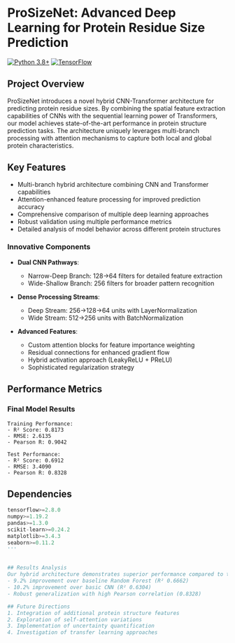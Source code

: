 # ProSizeNet: Advanced Deep Learning for Protein Residue Size Prediction

[![Python 3.8+](https://img.shields.io/badge/python-3.8+-blue.svg)](https://www.python.org/downloads/)
[![TensorFlow](https://img.shields.io/badge/TensorFlow-2.x-orange.svg)](https://www.tensorflow.org/)

## Project Overview
ProSizeNet introduces a novel hybrid CNN-Transformer architecture for predicting protein residue sizes. By combining the spatial feature extraction capabilities of CNNs with the sequential learning power of Transformers, our model achieves state-of-the-art performance in protein structure prediction tasks. The architecture uniquely leverages multi-branch processing with attention mechanisms to capture both local and global protein characteristics.

## Key Features
- Multi-branch hybrid architecture combining CNN and Transformer capabilities
- Attention-enhanced feature processing for improved prediction accuracy
- Comprehensive comparison of multiple deep learning approaches
- Robust validation using multiple performance metrics
- Detailed analysis of model behavior across different protein structures


### Innovative Components
- **Dual CNN Pathways**:
  - Narrow-Deep Branch: 128→64 filters for detailed feature extraction
  - Wide-Shallow Branch: 256 filters for broader pattern recognition

- **Dense Processing Streams**:
  - Deep Stream: 256→128→64 units with LayerNormalization
  - Wide Stream: 512→256 units with BatchNormalization

- **Advanced Features**:
  - Custom attention blocks for feature importance weighting
  - Residual connections for enhanced gradient flow
  - Hybrid activation approach (LeakyReLU + PReLU)
  - Sophisticated regularization strategy

## Performance Metrics

### Final Model Results
```
Training Performance:
- R² Score: 0.8173
- RMSE: 2.6135
- Pearson R: 0.9042

Test Performance:
- R² Score: 0.6912
- RMSE: 3.4090
- Pearson R: 0.8328
```

## Dependencies
```python
tensorflow>=2.8.0
numpy>=1.19.2
pandas>=1.3.0
scikit-learn>=0.24.2
matplotlib>=3.4.3
seaborn>=0.11.2
'''


## Results Analysis
Our hybrid architecture demonstrates superior performance compared to traditional approaches:
- 9.2% improvement over baseline Random Forest (R² 0.6662)
- 10.2% improvement over basic CNN (R² 0.6304)
- Robust generalization with high Pearson correlation (0.8328)

## Future Directions
1. Integration of additional protein structure features
2. Exploration of self-attention variations
3. Implementation of uncertainty quantification
4. Investigation of transfer learning approaches

